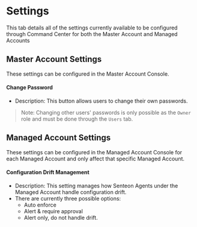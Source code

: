 # Settings
This tab details all of the settings currently available to be configured through Command Center for both the Master Account and Managed Accounts

## Master Account Settings
These settings can be configured in the Master Account Console.

#### Change Password
  * Description: This button allows users to change their own passwords. 
  > Note: Changing other users' passwords is only possible as the `Owner` role and must be done through the `Users` tab.
  
## Managed Account Settings
These settings can be configured in the Managed Account Console for each Managed Account and only affect that specific Managed Account.

#### Configuration Drift Management
* Description: This setting manages how Senteon Agents under the Managed Account handle configuration drift. 
* There are currently three possible options:
  * Auto enforce
  * Alert & require approval
  * Alert only, do not handle drift.
